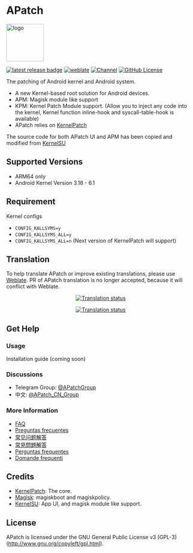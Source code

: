 # APatch

<img src="https://github.com/bmax121/APatch/assets/92950980/70a840b5-eaff-46da-b8f3-2b6a21b85e1b" style="width: 100px;" alt="logo">

</br>

[![latest release badge](https://img.shields.io/github/v/release/bmax121/APatch?label=Release&logo=github)](https://github.com/bmax121/APatch/releases/latest)
[![weblate](https://img.shields.io/badge/Localization-Weblate-teal?logo=weblate)](https://hosted.weblate.org/engage/APatch)
[![Channel](https://img.shields.io/badge/Follow-Telegram-blue.svg?logo=telegram)](https://t.me/APatchGroup)
[![GitHub License](https://img.shields.io/github/license/bmax121/APatch?logo=gnu)](/LICENSE)

The patching of Android kernel and Android system.

- A new Kernel-based root solution for Android devices.
- APM: Magisk module like support
- KPM: Kernel Patch Module support. (Allow you to inject any code into the kernel, Kernel function inline-hook and syscall-table-hook is available)
- APatch relies on [KernelPatch](https://github.com/bmax121/KernelPatch/)

The source code for both APatch UI and APM has been copied and modified from [KernelSU](https://github.com/tiann/KernelSU)

## Supported Versions

- ARM64 only
- Android Kernel Version 3.18 - 6.1

## Requirement

Kernel configs

- `CONFIG_KALLSYMS=y`  
- `CONFIG_KALLSYMS_ALL=y` 
- `CONFIG_KALLSYMS_ALL=n` (Next version of KernelPatch will support)

## Translation
To help translate APatch or improve existing translations, please use [Weblate](https://hosted.weblate.org/engage/apatch/). PR of APatch translation is no longer accepted, because it will conflict with Weblate.

<div align="center">

[![Translation status](https://hosted.weblate.org/widget/APatch/apatch/horizontal-auto.svg)](https://hosted.weblate.org/engage/APatch/)

[![Translation status](https://hosted.weblate.org/widget/APatch/apatch/287x66-black.png)](https://hosted.weblate.org/engage/APatch/)

</div>

## Get Help

### Usage

Installation guide (coming soon)

### Discussions

- Telegram Group: [@APatchGroup](https://t.me/APatchGroup)
- 中文: [@APatch_CN_Group](https://t.me/APatch_CN_Group)


### More Information

- [FAQ](docs/en/faq.md)
- [Preguntas frecuentes](docs/es/faq_es.md)
- [常见问题解答](docs/cn/faq_cn.md)
- [常見問題解答](docs/cn_tw/faq_cn_tw.md)
- [Perguntas frequentes](docs/pt_br/faq_pt_br.md)
- [Domande frequenti](docs/it/faq_it.md)

## Credits

- [KernelPatch](https://github.com/bmax121/KernelPatch/): The core.
- [Magisk](https://github.com/topjohnwu/Magisk): magiskboot and magiskpolicy.
- [KernelSU](https://github.com/tiann/KernelSU): App UI, and magisk module like support.

## License

APatch is licensed under the GNU General Public License v3 (GPL-3) (<http://www.gnu.org/copyleft/gpl.html>).  
